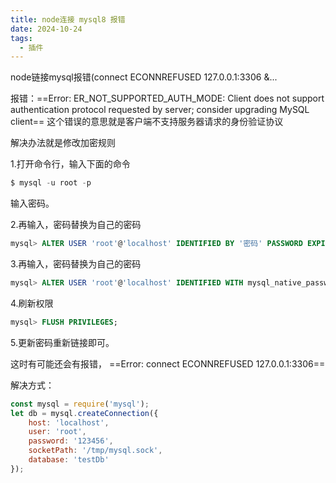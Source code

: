 ```yaml
---
title: node连接 mysql8 报错
date: 2024-10-24
tags:
  - 插件
---
```


node链接mysql报错(connect ECONNREFUSED 127.0.0.1:3306 &...

报错：==Error: ER_NOT_SUPPORTED_AUTH_MODE: Client does not support authentication protocol requested by server; consider upgrading MySQL client==
这个错误的意思就是客户端不支持服务器请求的身份验证协议

解决办法就是修改加密规则

1.打开命令行，输入下面的命令

```sql
$ mysql -u root -p
```
输入密码。

2.再输入，密码替换为自己的密码

```sql
mysql> ALTER USER 'root'@'localhost' IDENTIFIED BY '密码' PASSWORD EXPIRE NEVER; 
```

3.再输入，密码替换为自己的密码

```sql
mysql> ALTER USER 'root'@'localhost' IDENTIFIED WITH mysql_native_password BY '密码';
```

4.刷新权限

```sql
mysql> FLUSH PRIVILEGES;
```

5.更新密码重新链接即可。

这时有可能还会有报错，
==Error: connect ECONNREFUSED 127.0.0.1:3306==

解决方式：

```js
const mysql = require('mysql');
let db = mysql.createConnection({
    host: 'localhost',
    user: 'root',
    password: '123456',
    socketPath: '/tmp/mysql.sock',
    database: 'testDb'
});
```